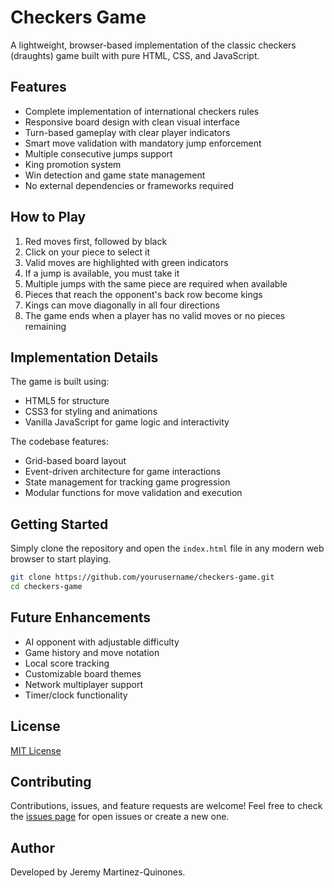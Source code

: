# Checkers Game

A lightweight, browser-based implementation of the classic checkers (draughts) game built with pure HTML, CSS, and JavaScript.

## Features

- Complete implementation of international checkers rules
- Responsive board design with clean visual interface
- Turn-based gameplay with clear player indicators
- Smart move validation with mandatory jump enforcement
- Multiple consecutive jumps support
- King promotion system
- Win detection and game state management
- No external dependencies or frameworks required

## How to Play

1. Red moves first, followed by black
2. Click on your piece to select it
3. Valid moves are highlighted with green indicators
4. If a jump is available, you must take it
5. Multiple jumps with the same piece are required when available
6. Pieces that reach the opponent's back row become kings
7. Kings can move diagonally in all four directions
8. The game ends when a player has no valid moves or no pieces remaining

## Implementation Details

The game is built using:
- HTML5 for structure
- CSS3 for styling and animations
- Vanilla JavaScript for game logic and interactivity

The codebase features:
- Grid-based board layout
- Event-driven architecture for game interactions
- State management for tracking game progression
- Modular functions for move validation and execution

## Getting Started

Simply clone the repository and open the `index.html` file in any modern web browser to start playing.

```bash
git clone https://github.com/yourusername/checkers-game.git
cd checkers-game
```

## Future Enhancements

- AI opponent with adjustable difficulty
- Game history and move notation
- Local score tracking
- Customizable board themes
- Network multiplayer support
- Timer/clock functionality

## License

[MIT License](LICENSE)

## Contributing

Contributions, issues, and feature requests are welcome! Feel free to check the [issues page](https://github.com/yourusername/checkers-game/issues) for open issues or create a new one.

## Author

Developed by Jeremy Martinez-Quinones.
